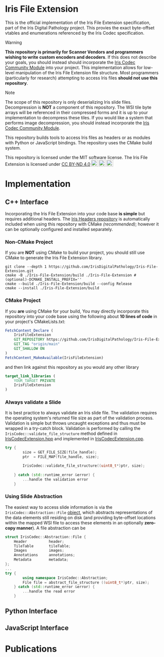 # Iris File Extension

This is the official implementation of the Iris File Extension specification, part of the Iris Digital Pathology project. This provies the exact byte-offset vtables and enumerations referenced by the Iris Codec specification.
> [!WARNING]
> **This repository is primarily for Scanner Vendors and programmers wishing to write custom encoders and decoders**. If this does not describe your goals, you should instead should incorporate the [Iris Codec Community Module](https://github.com/IrisDigitalPathology/Iris-Codec.git) into your project. This implementation allows for low-level manipulation of the Iris File Extension file structure. Most programmers (particularly for research) attempting to access Iris files **should not use this repository**. 

> [!NOTE]
> The scope of this repository is only deserializing Iris slide files. Decompression is **NOT** a component of this repository. The WSI tile byte arrays will be referenced in their compressed forms and it is up to your implementation to decompress these tiles. If you would like a system that performs image decompression, you should instead incorporate the [Iris Codec Community Module](https://github.com/IrisDigitalPathology/Iris-Codec.git).

This repository builds tools to access Iris files as headers or as modules with Python or JavaScript bindings. The repository uses the CMake build system. 

<p xmlns:cc="http://creativecommons.org/ns#" >This repository is licensed under the MIT software license. The Iris File Extension is licensed under <a href="https://creativecommons.org/licenses/by-nd/4.0/?ref=chooser-v1" target="_blank" rel="license noopener noreferrer" style="display:inline-block;">CC BY-ND 4.0<img style="height:22px!important;margin-left:3px;vertical-align:text-bottom;" src="https://mirrors.creativecommons.org/presskit/icons/cc.svg?ref=chooser-v1" alt=""><img style="height:22px!important;margin-left:3px;vertical-align:text-bottom;" src="https://mirrors.creativecommons.org/presskit/icons/by.svg?ref=chooser-v1" alt=""><img style="height:22px!important;margin-left:3px;vertical-align:text-bottom;" src="https://mirrors.creativecommons.org/presskit/icons/nd.svg?ref=chooser-v1" alt=""></a></p>

# Implementation
## C++ Interface
Incorporating the Iris File Extension into your code base **is simple** but requires additional headers. The [Iris Headers repository]() is automatically included when using this repository with CMake *(recommended)*; however it can be optionally configured and installed separately. 

### Non-CMake Project
If you are **NOT** using CMake to build your project, you should still use CMake to generate the Iris File Extension library.
```shell
git clone --depth 1 https://github.com/IrisDigitalPathology/Iris-File-Extension.git
cmake -B ./Iris-File-Extension/build ./Iris-File-Extension #(optional)-DCMAKE_INSTALL_PREFIX=''
cmake --build ./Iris-File-Extension/build --config Release
cmake --install ./Iris-File-Extension/build
```

### CMake Project
If you **are** using CMake for your build, You may directly incorporate this repository into your code base using the following about **10 lines of code** in your project's CMakeLists.txt:
```CMake
FetchContent_Declare (
    IrisFileExtension
    GIT_REPOSITORY https://github.com/IrisDigitalPathology/Iris-File-Extension.git
    GIT_TAG "origin/main"
    GIT_SHALLOW ON
)
FetchContent_MakeAvailable(IrisFileExtension)
```
and then link against this repository as you would any other library
```CMake
target_link_libraries (
    YOUR_TARGET PRIVATE
    IrisFileExtension
)
```
### Always validate a Slide
It is best practice to always validate an Iris slide file. The validation requires the operating system's returned file size as part of the validation process. Validation is simple but throws uncaught exceptions and thus must be wrapped in a try-catch block. Validation is performed by calling the `IrisCodec::validate_file_structure` method defined in [IrisCodecExtension.hpp](https://github.com/IrisDigitalPathology/Iris-File-Extension/blob/main/src/IrisCodecExtension.hpp#L69) and implemented in [IrisCodecExtension.cpp](https://github.com/IrisDigitalPathology/Iris-File-Extension/blob/main/src/IrisCodecExtension.cpp#L194). 
```cpp
try {
        size = GET_FILE_SIZE(file_handle);
        ptr  = FILE_MAP(file_handle, size);

        IrisCodec::validate_file_structure((uint8_t*)ptr, size);
        
    } catch (std::runtime_error &error) {
        ...handle the validation error
    }
```
### Using Slide Abstraction
The easiest way to access slide information is via the `IrisCodec::Abstraction::File` [object](https://github.com/IrisDigitalPathology/Iris-File-Extension/blob/main/src/IrisCodecExtension.hpp#L206-L211), which abstracts representations of the data elements still residing on disk (and providing byte-offset locations within the mapped WSI file to access these elements in an optionally **zero-copy manner**). A file abstraction can be 
```cpp
struct IrisCodec::Abstraction::File {
    Header          header;
    TileTable       tileTable;
    Images          images;
    Annotations     annotations;
    Metadata        metadata;
};
...
try {
        using namespace IrisCodec::Abstraction;
        File file = abstract_file_structure ((uint8_t*)ptr, size);
    } catch (std::runtime_error &error) {
        ...handle the read error
    }
```

## Python Interface

## JavaScript Interface

# Publications
